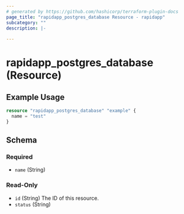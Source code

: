 ```yaml
---
# generated by https://github.com/hashicorp/terraform-plugin-docs
page_title: "rapidapp_postgres_database Resource - rapidapp"
subcategory: ""
description: |-
  
---
```


# rapidapp_postgres_database (Resource)



## Example Usage

```terraform
resource "rapidapp_postgres_database" "example" {
  name = "test"
}
```

<!-- schema generated by tfplugindocs -->
## Schema

### Required

- `name` (String)

### Read-Only

- `id` (String) The ID of this resource.
- `status` (String)
